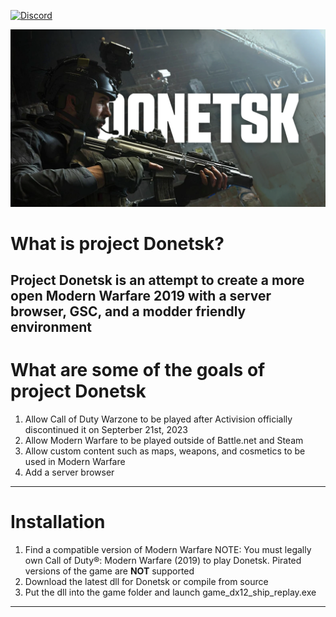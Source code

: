 [![Discord](https://img.shields.io/discord/945420505157083208?color=%237289DA&label=members&logo=discord&logoColor=%23FFFFFF)](https://discord.gg/EtnkMkESQv)

<p align="center">
  <img src="/github/assets/donetskbanner.png?raw=true" />
</p>

# What is project Donetsk?
Project Donetsk is an attempt to create a more open Modern Warfare 2019 with a server browser, GSC, and a modder friendly environment
---

# What are some of the goals of project Donetsk
1. Allow Call of Duty Warzone to be played after Activision officially discontinued it on Septerber 21st, 2023
2. Allow Modern Warfare to be played outside of Battle.net and Steam
3. Allow custom content such as maps, weapons, and cosmetics to be used in Modern Warfare
4. Add a server browser
---

# Installation
1. Find a compatible version of Modern Warfare
NOTE: You must legally own Call of Duty®: Modern Warfare (2019) to play Donetsk. Pirated versions of the game are **NOT** supported
2. Download the latest dll for Donetsk or compile from source
3. Put the dll into the game folder and launch game_dx12_ship_replay.exe
---
